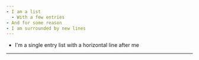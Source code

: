 ```yaml
---
- I am a list
  - With a few entries
- And for some reason
- I am surrounded by new lines
---
```

- I'm a single entry list with a horizontal line after me
---